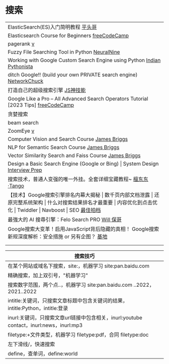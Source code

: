 # 搜索

|                                                                                                                                                                 |
| --------------------------------------------------------------------------------------------------------------------------------------------------------------- |
| ElasticSearch(ES)入门简明教程 [平头哥](https://www.youtube.com/playlist?list=PLg5ULjirtivu6ovHBnxp5sayC3F6Q6UNU)                                                         |
| Elasticsearch Course for Beginners [freeCodeCamp](https://www.youtube.com/watch?v=a4HBKEda_F8)                                                                  |
| pagerank [v](https://www.youtube.com/watch?v=OErjTY1EHGM\&list=PL9nxfq1tlKKnvvdiM1HUD5IyPxdttKcPB\&index=2)                                                     |
| Fuzzy File Searching Tool in Python [NeuralNine](https://www.youtube.com/watch?v=WNFBLi6CaTM)                                                                   |
| Working with Google Custom Search Engine using Python [Indian Pythonista](https://www.youtube.com/watch?v=IBhdLRheKyM)                                          |
| ditch Google!! (build your own PRIVATE search engine) [NetworkChuck](https://www.youtube.com/watch?v=ifT6npY39Dw)                                               |
| 打造自己的超级搜索引擎 [JS神技能](https://www.youtube.com/watch?v=e4S12pjMp8I)                                                                                                |
| Google Like a Pro – All Advanced Search Operators Tutorial \[2023 Tips] [freeCodeCamp](https://www.youtube.com/watch?v=BRiNw490Eq0)                             |
| 贪婪搜索                                                                                                                                                            |
| beam search                                                                                                                                                     |
| ZoomEye [v](https://www.youtube.com/watch?v=K9cM0BEdlZ4)                                                                                                        |
| Computer Vision and Search Course [James Briggs](https://www.youtube.com/playlist?list=PLIUOU7oqGTLhF5CrFLaAWKuA0LoFWtpQj)                                      |
| NLP for Semantic Search Course [James Briggs](https://www.youtube.com/playlist?list=PLIUOU7oqGTLgz-BI8bNMVGwQxIMuQddJO)                                         |
| Vector Similarity Search and Faiss Course [James Briggs](https://www.youtube.com/playlist?list=PLIUOU7oqGTLhlWpTz4NnuT3FekouIVlqc)                              |
| Design a Basic Search Engine (Google or Bing) \| System Design [Interview Prep](https://www.youtube.com/watch?v=0LTXCcVRQi0)                                    |
| 搜索技术，普通人变强的唯一外挂。全套详细宝藏教程\~ [檀东东·Tango](https://www.youtube.com/watch?v=tiN6T1LewmQ)                                                                             |
| 【技术】Google搜索引擎排名内幕大揭秘 \| 数千页内部文档泄露 \| 还原完整系统架构 \| 什么对搜索结果排名才最重要 \| 内容优化到点击优化 \| Twiddler \| Navboost \| SEO [最佳拍档](https://www.youtube.com/watch?v=P7g6tFDw70c) |
| 最強大的 AI 搜尋引擎：Felo Search PRO [Will 保哥](https://www.youtube.com/watch?v=HgQ5Cjo3nK4)                                                                             |
| Google搜索大变革！启用JavaScript背后隐藏的真相！ Google搜索新规深度解析：安全措施 or 另有企图？ [基地](https://www.youtube.com/watch?v=q-w0ol89dQQ)                                                 |
|                                                                                                                                                                 |
|                                                                                                                                                                 |

| 搜索技巧                                                                 |
| -------------------------------------------------------------------- |
| 在某个网站或域名下搜索，site:，机器学习 site:pan.baidu.com                            |
| 精确搜索，加上双引号，"机器学习"                                                    |
| 搜索数字范围，两个点..，机器学习 site:pan.baidu.com ..2022，2021..2022               |
| intitle:关键词，只搜索文章标题中包含关键词的结果，intitle:Python，intitle:登录               |
| inurl:关键词，只搜索文章url链接中包含相关，inurl:youtube contact，inurl:news，inurl:mp3 |
| filetype:+文件类型，机器学习 filetype:pdf，合同 filetype:doc                     |
| 左下滑线/，快速搜索                                                           |
| define，查单词，define:world                                              |
